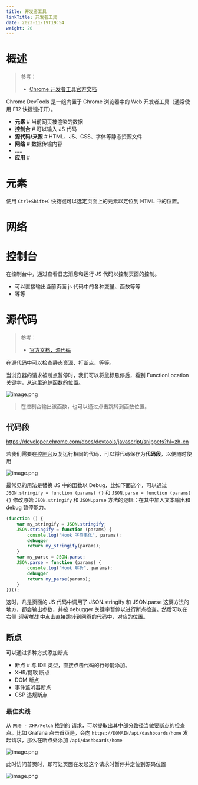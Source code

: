 ```yaml
---
title: 开发者工具
linkTitle: 开发者工具
date: 2023-11-19T19:54
weight: 20
---
```


# 概述

> 参考：
> 
> - [Chrome 开发者工具官方文档](https://developer.chrome.com/docs/devtools/)

Chrome DevTools 是一组内置于 Chrome 浏览器中的 Web 开发者工具（通常使用 F12 快捷键打开）。

- **元素** # 当前网页被渲染的数据
- **控制台** # 可以输入 JS 代码
- **源代码/来源** # HTML、JS、CSS、字体等静态资源文件
- **网络** # 数据传输内容
- .....
- **应用** # 

# 元素

使用 `Ctrl+Shift+C` 快捷键可以选定页面上的元素以定位到 HTML 中的位置。

# 网络

# 控制台

在控制台中，通过查看日志消息和运行 JS 代码以控制页面的控制。

- 可以直接输出当前页面 js 代码中的各种变量、函数等等
- 等等

# 源代码

> 参考：
> 
> - [官方文档，源代码](https://developer.chrome.com/docs/devtools/sources/)

在源代码中可以检查静态资源、打断点、等等。

当浏览器的请求被断点暂停时，我们可以将鼠标悬停后，看到 FunctionLocation 关键字，从这里追踪函数的位置。

![image.png](https://notes-learning.oss-cn-beijing.aliyuncs.com/devtools/202311202258018.png)

> 在控制台输出该函数，也可以通过点击跳转到函数位置。

## 代码段

https://developer.chrome.com/docs/devtools/javascript/snippets?hl=zh-cn

若我们需要在[控制台](#控制台)反复运行相同的代码，可以将代码保存为**代码段**，以便随时使用

![image.png](https://notes-learning.oss-cn-beijing.aliyuncs.com/devtools/202312090821304.png)

最常见的用法是替换 JS 中的函数以 Debug，比如下面这个，可以通过 `JSON.stringify = function (params) {}` 和 `JSON.parse = function (params) {}` 修改原始 `JSON.stringify` 和 `JSON.parse` 方法的逻辑：在其中加入文本输出和 debug 暂停能力。

```js
(function () {
    var my_stringify = JSON.stringify;
    JSON.stringify = function (params) {
        console.log("Hook 字符串化", params);
        debugger
        return my_stringify(params);
    }
    var my_parse = JSON.parse;
    JSON.parse = function (params) {
        console.log("Hook 解析", params);
        debugger
        return my_parse(params);
    }
})();
```

这时，凡是页面的 JS 代码中调用了 JSON.stringify 和 JSON.parse 这俩方法的地方，都会输出参数，并被 debugger 关键字暂停以进行断点检查。然后可以在右侧 *调用堆栈* 中点击直接跳转到网页的代码中，对应的位置。

## 断点

可以通过多种方式添加断点

- 断点 # 与 IDE 类型，直接点击代码的行号能添加。
- XHR/提取 断点
- DOM 断点
- 事件监听器断点
- CSP 违规断点

### 最佳实践

从 `网络 - XHR/Fetch` 找到的 请求，可以提取出其中部分路径当做要断点的检查点。比如 Grafana 点击首页是，会向 `https://DOMAIN/api/dashboards/home` 发起请求，那么在断点处添加 `/api/dashboards/home`

![image.png](https://notes-learning.oss-cn-beijing.aliyuncs.com/devtools/202311201206181.png)

此时访问首页时，即可让页面在发起这个请求时暂停并定位到源码位置

![image.png](https://notes-learning.oss-cn-beijing.aliyuncs.com/devtools/202311201207139.png)

